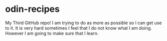 # odin-recipes
My Third GitHub repo!
I am trying to do as more as possible so I can get use to it.
It is very hard sometimes I feel that I do not know what I am doing.
However I am going to make sure that I learn.